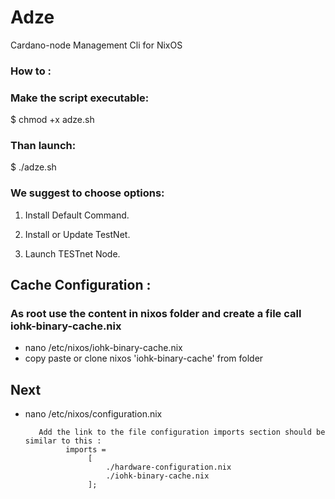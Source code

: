# Adze
Cardano-node Management Cli for NixOS

### How to :

### Make the script executable: 
$ chmod +x adze.sh

### Than launch:	
$ ./adze.sh

### We suggest to choose options:

1. Install Default Command.

3. Install or Update TestNet.

7. Launch TESTnet Node.

## Cache Configuration :

### As root use the content in nixos folder and create a file call iohk-binary-cache.nix 
- nano /etc/nixos/iohk-binary-cache.nix
- copy paste or clone nixos 'iohk-binary-cache' from folder
## Next
- nano /etc/nixos/configuration.nix

         Add the link to the file configuration imports section should be similar to this :
               imports =
                    [
                        ./hardware-configuration.nix
                        ./iohk-binary-cache.nix
                    ];
